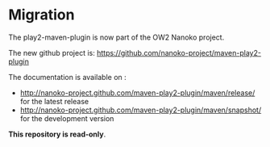 Migration
=========

The play2-maven-plugin is now part of the OW2 Nanoko project.

The new github project is: https://github.com/nanoko-project/maven-play2-plugin

The documentation is available on :

* http://nanoko-project.github.com/maven-play2-plugin/maven/release/ for the latest release
* http://nanoko-project.github.com/maven-play2-plugin/maven/snapshot/ for the development version

**This repository is read-only**.
